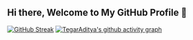 ## Hi there, Welcome to My GitHub Profile 👋

[![GitHub Streak](https://personal-readme-streak.vercel.app?user=TegarAditya&theme=highcontrast&mode=weekly&card_width=1012)](https://git.io/streak-stats)
[![TegarAditya's github activity graph](https://github-readme-activity-graph.vercel.app/graph?username=TegarAditya&bg_color=0d1117&color=ffffff&line=025cda&point=7d7d7d&area=true&hide_border=true)](https://github.com/ashutosh00710/github-readme-activity-graph)
<!--
**TegarAditya/tegaraditya** is a ✨ _special_ ✨ repository because its `README.md` (this file) appears on your GitHub profile.

Here are some ideas to get you started:

- 🔭 I’m currently working on ...
- 🌱 I’m currently learning ...
- 👯 I’m looking to collaborate on ...
- 🤔 I’m looking for help with ...
- 💬 Ask me about ...
- 📫 How to reach me: ...
- 😄 Pronouns: ...
- ⚡ Fun fact: ...
-->
